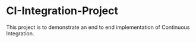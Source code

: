 # CI-Integration-Project
This project is to demonstrate an end to end implementation of Continuous Integration. 
